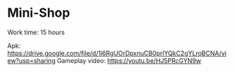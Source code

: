 # Mini-Shop

Work time: 15 hours

Apk:
https://drive.google.com/file/d/1i6RgUOrDpxnuCB0prlYQkC2gYLroBCNA/view?usp=sharing
Gameplay video:
https://youtu.be/HJ5PRcGYN9w
